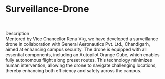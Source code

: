 # Surveillance-Drone
<br>
<br>
Description
<br>
Mentored by Vice Chancellor Renu Vig, we have developed a surveillance drone in collaboration with General Aeronautics Pvt. Ltd.,
Chandigarh, aimed at enhancing campus security. The drone is equipped with all essential components, including an Autopilot Orange
Cube, which enables fully autonomous flight along preset routes. This technology minimizes human intervention, allowing the drone to
navigate challenging locations, thereby enhancing both efficiency and safety across the campus.
